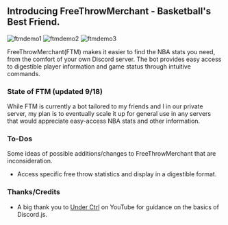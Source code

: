 ## Introducing FreeThrowMerchant - Basketball's Best Friend.

![ftmdemo1](https://github.com/nndpznn/FreeThrowMerchant/tree/main/src/assets/demo/ftmdemo1.jpg?raw=true)
![ftmdemo2](https://github.com/nndpznn/FreeThrowMerchant/tree/main/src/assets/demo/ftmdemo2.jpg?raw=true)
![ftmdemo3](https://github.com/nndpznn/FreeThrowMerchant/tree/main/src/assets/demo/ftmdemo3.jpg?raw=true)

FreeThrowMerchant(FTM) makes it easier to find the NBA stats you need, from the comfort of your own Discord server. The bot provides easy access to digestible player information and game status through intuitive commands.

### State of FTM (updated 9/18)

While FTM is currently a bot tailored to my friends and I in our private server, my plan is to eventually scale it up for general use in any servers that would appreciate easy-access NBA stats and other information.

### To-Dos

Some ideas of possible additions/changes to FreeThrowMerchant that are inconsideration.

- Access specific free throw statistics and display in a digestible format.


### Thanks/Credits

- A big thank you to [Under Ctrl](https://www.youtube.com/@UnderCtrl) on YouTube for guidance on the basics of Discord.js.